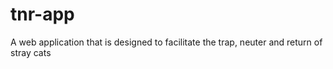 # tnr-app
A web application that is designed to facilitate the trap, neuter and return of stray cats
